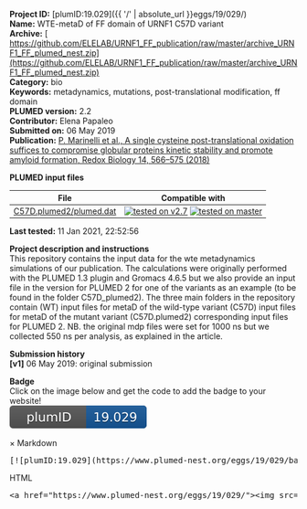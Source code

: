 **Project ID:** [plumID:19.029]({{ '/' | absolute_url }}eggs/19/029/)  
**Name:**  WTE-metaD of FF domain of URNF1 C57D variant  
**Archive:** [ https://github.com/ELELAB/URNF1_FF_publication/raw/master/archive_URNF1_FF_plumed_nest.zip](https://github.com/ELELAB/URNF1_FF_publication/raw/master/archive_URNF1_FF_plumed_nest.zip)  
**Category:**  bio  
**Keywords:**  metadynamics, mutations, post-translational modification, ff domain  
**PLUMED version:**  2.2  
**Contributor:**  Elena Papaleo  
**Submitted on:** 06 May 2019  
**Publication:** [P. Marinelli et al., A single cysteine post-translational oxidation suffices to compromise globular proteins kinetic stability and promote amyloid formation, Redox Biology 14, 566–575 (2018)](http://dx.doi.org/10.1016/j.redox.2017.10.022)  
  
**PLUMED input files**  
  
| File     | Compatible with |  
|:--------:|:--------:|  
| [C57D.plumed2/plumed.dat](./data/C57D.plumed2/plumed.dat.md) |  [![tested on v2.7](https://img.shields.io/badge/v2.7-passing-green.svg)](data/C57D.plumed2/plumed.dat.plumed.stderr) [![tested on master](https://img.shields.io/badge/master-passing-green.svg)](data/C57D.plumed2/plumed.dat.plumed_master.stderr) |  
  
**Last tested:**  11 Jan 2021, 22:52:56
  
**Project description and instructions**  
This repository contains the input data for the wte metadynamics simulations of our publication. The calculations were originally performed with the PLUMED 1.3 plugin and Gromacs 4.6.5 but we also provide an input file in the version for PLUMED 2 for one of the variants as an example (to be found in the folder C57D_plumed2). The three main folders in the repository contain (WT) input files for metaD of the wild-type variant (C57D) input files for metaD of the mutant variant (C57D.plumed2) corresponding input files for PLUMED 2. NB. the original mdp files were set for 1000 ns but we collected 550 ns per analysis, as explained in the article.

  
**Submission history**  
**[v1]** 06 May 2019: original submission  
  
**Badge**  
Click on the image below and get the code to add the badge to your website!  
<img src="./badge.svg" alt="plumeDnest:19.029" id="myBtn" class="badge">
<div id="myModal" class="modal">
  <div class="modal-content">
    <span class="close">&times;</span>
    Markdown<pre>[![plumID:19.029](https://www.plumed-nest.org/eggs/19/029/badge.svg)](https://www.plumed-nest.org/eggs/19/029/)</pre>
    HTML<pre>&lt;a href="https://www.plumed-nest.org/eggs/19/029/"&gt;&lt;img src="https://www.plumed-nest.org/eggs/19/029/badge.svg" alt="plumID:19.029"&gt;&lt;/a&gt;</pre>
  </div>
</div>
